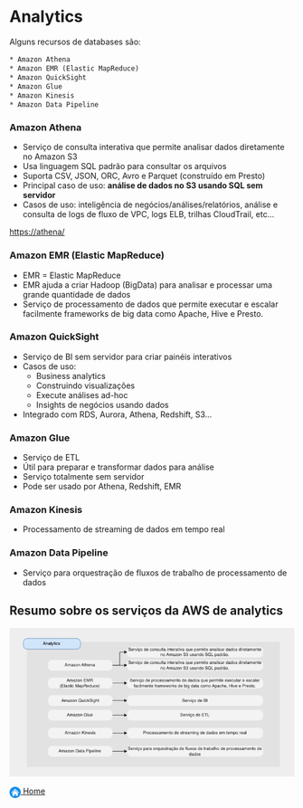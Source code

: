 # Analytics

Alguns recursos de databases são:

    * Amazon Athena
    * Amazon EMR (Elastic MapReduce)
    * Amazon QuickSight
    * Amazon Glue
    * Amazon Kinesis
    * Amazon Data Pipeline

### Amazon Athena

* Serviço de consulta interativa que permite analisar dados diretamente no Amazon S3
* Usa linguagem SQL padrão para consultar os arquivos
* Suporta CSV, JSON, ORC, Avro e Parquet (construído em Presto)
* Principal caso de uso: **análise de dados no S3 usando SQL sem servidor**
* Casos de uso: inteligência de negócios/análises/relatórios, análise e consulta de logs de fluxo de VPC, logs ELB, trilhas CloudTrail, etc...

[https://athena/](https://aws.amazon.com/pt/athena/)

### Amazon EMR (Elastic MapReduce)

* EMR = Elastic MapReduce
* EMR ajuda a criar Hadoop (BigData) para analisar e processar uma grande quantidade de dados
* Serviço de processamento de dados que permite executar e escalar facilmente frameworks de big data como Apache, Hive e Presto.

### Amazon QuickSight

* Serviço de BI sem servidor para criar painéis interativos
* Casos de uso:
    - Business analytics
    - Construindo visualizações
    - Execute análises ad-hoc
    - Insights de negócios usando dados
* Integrado com RDS, Aurora, Athena, Redshift, S3…

### Amazon Glue

* Serviço de ETL
* Útil para preparar e transformar dados para análise
* Serviço totalmente sem servidor
* Pode ser usado por Athena, Redshift, EMR


### Amazon Kinesis

* Processamento de streaming de dados em tempo real

### Amazon Data Pipeline

* Serviço para orquestração de fluxos de trabalho de processamento de dados

## Resumo sobre os serviços da AWS de analytics

![Analytics](../images/4_analytics.png)

[<img align="center" src="../images/botao-home.png" height="20" width="20"/> Home](../README.md)